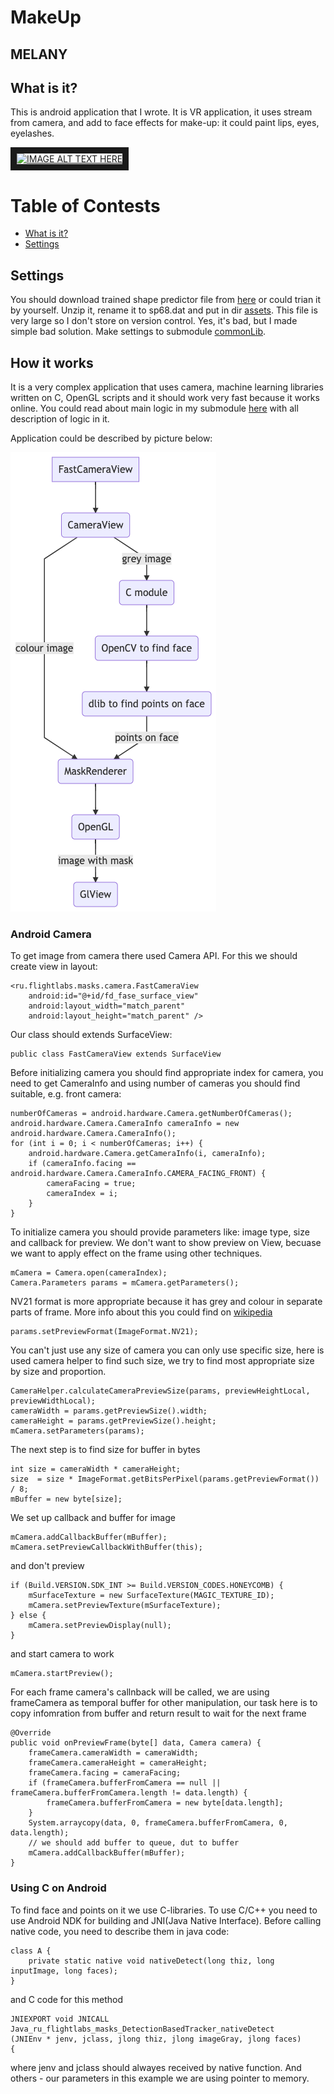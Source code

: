 # MakeUp
## MELANY

## What is it?

This is android application that I wrote. It is VR application, it uses stream from camera, and add to face effects for make-up: it could paint lips, eyes, eyelashes.

<a href="http://www.youtube.com/watch?feature=player_embedded&v=md-Ssosl1cE" target="_blank"><img src="http://img.youtube.com/vi/md-Ssosl1cE/0.jpg" alt="IMAGE ALT TEXT HERE" width="240" height="180" border="10" /></a>

# Table of Contests

- [What is it?](#what-is-it)
- [Settings](#settings)

## Settings

You should download trained shape predictor file from [here](http://dlib.net/files/shape_predictor_68_face_landmarks.dat.bz2) or could trian it by yourself. Unzip it, rename it to sp68.dat and put in dir [assets](https://github.com/oleg-sta/Masks/tree/master/assets). This file is very large so I don't store on version control. Yes, it's bad, but I made simple bad solution.
Make settings to submodule [commonLib](https://github.com/oleg-sta/commonLibMask).

## How it works

It is a very complex application that uses camera, machine learning libraries written on C, OpenGL scripts and it should work very fast because it works online. You could read about main logic in my submodule [here](https://github.com/oleg-sta/commonLibMask) with all description of logic in it.

Application could be described by picture below:

![image](./doc/diagram.png)

### Android Camera
To get image from camera there used Camera API. For this we should create view in layout:
```
<ru.flightlabs.masks.camera.FastCameraView
    android:id="@+id/fd_fase_surface_view"
    android:layout_width="match_parent"
    android:layout_height="match_parent" />
```
Our class should extends SurfaceView:
```
public class FastCameraView extends SurfaceView
```
Before initializing camera you should find appropriate index for camera, you need to get CameraInfo and using number of cameras you should find suitable, e.g. front camera:
```
numberOfCameras = android.hardware.Camera.getNumberOfCameras();
android.hardware.Camera.CameraInfo cameraInfo = new android.hardware.Camera.CameraInfo();
for (int i = 0; i < numberOfCameras; i++) {
    android.hardware.Camera.getCameraInfo(i, cameraInfo);
    if (cameraInfo.facing == android.hardware.Camera.CameraInfo.CAMERA_FACING_FRONT) {
        cameraFacing = true;
        cameraIndex = i;
    }
}
```
To initialize camera you should provide parameters like: image type, size and callback for preview. We don't want to show preview on View, becuase we want to apply effect on the frame using other techniques.
```
mCamera = Camera.open(cameraIndex);
Camera.Parameters params = mCamera.getParameters();
```
NV21 format is more appropriate because it has grey and colour in separate parts of frame. More info about this you could find on [wikipedia](https://en.wikipedia.org/wiki/YUV)
```
params.setPreviewFormat(ImageFormat.NV21);
```
You can't just use any size of camera you can only use specific size, here is used camera helper to find such size, we try to find most appropriate size by size and proportion.
```
CameraHelper.calculateCameraPreviewSize(params, previewHeightLocal, previewWidthLocal);
cameraWidth = params.getPreviewSize().width;
cameraHeight = params.getPreviewSize().height;
mCamera.setParameters(params);
```
The next step is to find size for buffer in bytes
```
int size = cameraWidth * cameraHeight;
size  = size * ImageFormat.getBitsPerPixel(params.getPreviewFormat()) / 8;
mBuffer = new byte[size];
```
We set up callback and buffer for image
```
mCamera.addCallbackBuffer(mBuffer);
mCamera.setPreviewCallbackWithBuffer(this);
```
and don't preview
```
if (Build.VERSION.SDK_INT >= Build.VERSION_CODES.HONEYCOMB) {
    mSurfaceTexture = new SurfaceTexture(MAGIC_TEXTURE_ID);
    mCamera.setPreviewTexture(mSurfaceTexture);
} else {
    mCamera.setPreviewDisplay(null);
}
```
and start camera to work
```
mCamera.startPreview();
```
For each frame camera's callnback will be called, we are using frameCamera as temporal buffer for other manipulation, our task here is to copy infomration from buffer and return result to wait for the next frame
```
@Override
public void onPreviewFrame(byte[] data, Camera camera) {
    frameCamera.cameraWidth = cameraWidth;
    frameCamera.cameraHeight = cameraHeight;
    frameCamera.facing = cameraFacing;
    if (frameCamera.bufferFromCamera == null || frameCamera.bufferFromCamera.length != data.length) {
        frameCamera.bufferFromCamera = new byte[data.length];
    }
    System.arraycopy(data, 0, frameCamera.bufferFromCamera, 0, data.length);
    // we should add buffer to queue, dut to buffer
    mCamera.addCallbackBuffer(mBuffer);
}
```

### Using C on Android

To find face and points on it we use C-libraries. To use C/C++ you need to use Android NDK for building and JNI(Java Native Interface). Before calling native code, you need to describe them in java code:
```
class A {
    private static native void nativeDetect(long thiz, long inputImage, long faces);
}
```
and C code for this method
```
JNIEXPORT void JNICALL Java_ru_flightlabs_masks_DetectionBasedTracker_nativeDetect
(JNIEnv * jenv, jclass, jlong thiz, jlong imageGray, jlong faces)
{
```
where jenv and jclass should alwayes received by native function. And others - our parameters in this example we are using pointer to memory.
